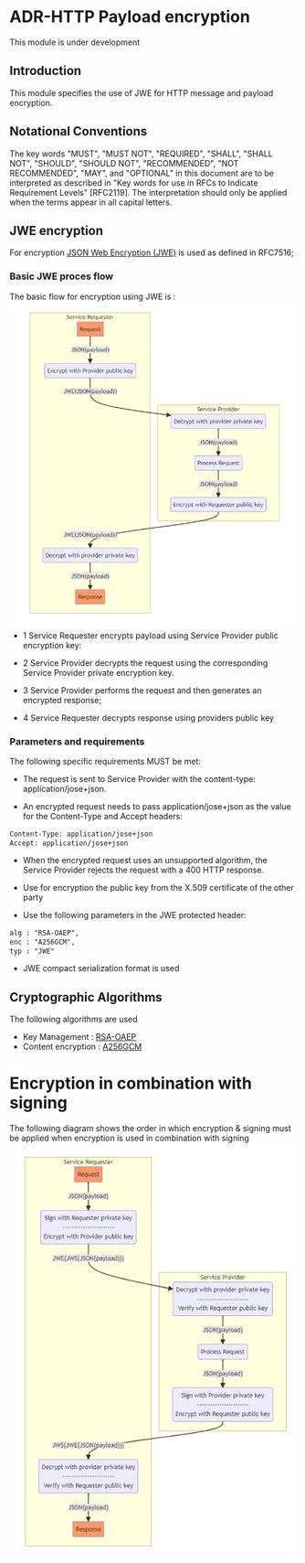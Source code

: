 
# ADR-HTTP Payload encryption

<aside class="note" title="Status">
        <p>This module is under development</p>
</aside>


## Introduction

This module specifies the use of JWE for HTTP message and payload encryption.

## Notational Conventions

   The key words "MUST", "MUST NOT", "REQUIRED", "SHALL", "SHALL NOT",
   "SHOULD", "SHOULD NOT", "RECOMMENDED", "NOT RECOMMENDED", "MAY", and
   "OPTIONAL" in this document are to be interpreted as described in
   "Key words for use in RFCs to Indicate Requirement Levels" [RFC2119].
   The interpretation should only be applied when the terms appear in
   all capital letters.


## JWE encryption

 For encryption [JSON Web Encryption (JWE)](https://datatracker.ietf.org/doc/html/rfc7516) is used as defined in RFC7516;

### Basic JWE proces flow

The basic flow for encryption using JWE is :

![Encryption](media/API_encryption.png)


* 1 Service Requester encrypts payload using Service Provider public encryption key:

* 2 Service Provider decrypts the request using the corresponding Service Provider private encryption key.

* 3 Service Provider performs the request and then generates an encrypted response;

* 4 Service Requester decrypts response using providers public key

### Parameters and requirements

The following specific requirements MUST be met:

* The request is sent to Service Provider with the content-type: application/jose+json.

* An encrypted request needs to pass application/jose+json as the value for the Content-Type and Accept headers:
```
Content-Type: application/jose+json
Accept: application/jose+json
```

* When the encrypted request uses an unsupported algorithm, the Service Provider rejects the request with a 400 HTTP response.

* Use for encryption the public key from the X.509 certificate of the other party
* Use the following parameters in the JWE protected header:
```
alg : "RSA-OAEP", 
enc : "A256GCM",
typ : "JWE"
```

* JWE compact serialization format is used

## Cryptographic Algorithms

The following algorithms are used
* Key Management : [RSA-OAEP](https://datatracker.ietf.org/doc/html/rfc7518#section-4.3)
* Content encryption : [A256GCM](https://datatracker.ietf.org/doc/html/rfc7518#section-5.3)



# Encryption in combination with signing

The following diagram shows the order in which encryption & signing must be applied when encryption is used in combination with signing

![Encryption in combination with signing](media/API_signing_encryption.png)

